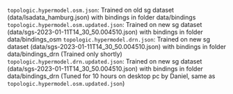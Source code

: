 `topologic.hypermodel.osm.json`: Trained on old sg dataset (data/lsadata_hamburg.json) with bindings in folder data/bindings
`topologic.hypermodel.osm.updated.json`: Trained on new sg dataset (data/sgs-2023-01-11T14_30_50.004510.json) with bindings in folder data/bindings_osm
`topologic.hypermodel.drn.json`: Trained on new sg dataset (data/sgs-2023-01-11T14_30_50.004510.json) with bindings in folder data/bindings_drn (Trained only shortly)
`topologic.hypermodel.drn.updated.json`: Trained on new sg dataset (data/sgs-2023-01-11T14_30_50.004510.json) with bindings in folder data/bindings_drn (Tuned for 10 hours on desktop pc by Daniel, same as `topologic.hypermodel.osm.updated.json`)
